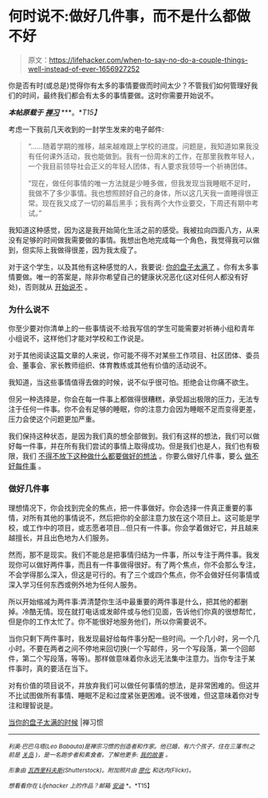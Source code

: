 # 何时说不:做好几件事，而不是什么都做不好

> 原文：<https://lifehacker.com/when-to-say-no-do-a-couple-things-well-instead-of-ever-1656927252>

你是否有时(或总是)觉得你有太多的事情要做而时间太少？不管我们如何管理好我们的时间，最终我们都会有太多的事情要做。这时你需要开始说不。



***本帖原载于*** [***禅习***](http://zenhabits.net/plate/) ***。**T15】*

考虑一下我前几天收到的一封学生发来的电子邮件:

> “……随着学期的推移，越来越难跟上学校的进度。问题是，我知道如果我没有任何课外活动，我也能做到。我有一份周末的工作，在那里我教年轻人，一个我目前领导社会正义的年轻人团体，有人要求我领导一个祈祷团体。
> 
> “现在，做任何事情的唯一方法就是少睡多做，但我发现当我睡眠不足时，我做不了多少事情。我也想照顾好自己的身体，所以这几天我一直睡得很正常。现在我又成了一切的幕后黑手；我有两个大作业要交，下周还有期中考试。”

我知道这种感觉，因为这是我开始简化生活之前的感受。我被拉向四面八方，从来没有足够的时间做我需要做的事情。我想出色地完成每一个角色，我觉得我可以做到，但实际上我做得很差，因为我太瘦了。

对于这个学生，以及其他有这种感觉的人，我要说: [你的盘子太满了](https://lifehacker.com/a-scientific-guide-to-saying-no-1293242273) 。你有太多事情要做。唯一的答案是，除非你希望自己的健康状况恶化(这对任何人都没有好处)，否则就从 [开始说不](http://lifehacker.com/how-people-pleasers-can-learn-to-say-no-more-often-1524324151) 。

### 为什么说不

你至少要对你清单上的一些事情说不:给我写信的学生可能需要对祈祷小组和青年小组说不，这样他们才能对学校和工作说是。

对于其他阅读这篇文章的人来说，你可能不得不对某些工作项目、社区团体、委员会、董事会、家长教师组织、体育教练或其他有价值的活动说不。

我知道，当这些事情值得去做的时候，说不似乎很可怕。拒绝会让你痛不欲生。

但另一种选择是，你会在每一件事上都做得很糟糕，承受超出极限的压力，无法专注于任何一件事。你不会有足够的睡眠，你的注意力会因为睡眠不足而变得更差，压力会使这个问题更加严重。

我们保持这种状态，是因为我们真的想全部做到。我们有这样的想法，我们可以做好每一件事，并在所有我们尝试的事情上取得成功。但是我们也是人，我们也有极限，我们 [不得不放下这种做什么都要做好的想法](https://lifehacker.com/nine-practices-to-help-you-say-no-without-feeling-like-5984918) 。你要么做好几件事，要么 [做不好每件事](http://lifehacker.com/when-to-say-no-to-new-responsibilities-at-work-1604813727) 。

### 做好几件事

理想情况下，你会找到完全的焦点，把一件事做好。你会选择一件真正重要的事情，对所有其他的事情说不，然后把你的全部注意力放在这个项目上。这可能是学校，或工作中的项目，或志愿者项目…但只有一件事。你会学着做好它，并且越来越擅长，并且出色地为人们服务。

然而，那不是现实。我们不能总是把事情归结为一件事，所以专注于两件事。我发现你可以做好两件事，而且有一件事做得很好。有了两个焦点，你不会那么专注，不会学得那么深入，但这是可行的。有了三个或四个焦点，你不会做好任何事情或深入学习任何东西或例外地为任何人服务。

所以开始缩减为两件事:弄清楚你生活中最重要的两件事是什么，把其他的都删掉。冷酷无情。现在就打电话或发邮件或与他们见面，告诉他们你真的很想帮忙，但是你的工作太忙了。你不能很好地服务他们，所以你需要说不。

当你只剩下两件事时，我发现最好给每件事分配一些时间。一个几小时，另一个几小时。不要在两者之间不停地来回切换(一个写邮件，另一个写段落，第一个回邮件，第二个写段落，等等)。那样做意味着你永远无法集中注意力。当你专注于某件事时，真的要活在当下。

对有价值的项目说不，并放弃我们可以做任何事情的想法，是非常困难的。但这并不比试图做所有事情、睡眠不足和过度紧张更困难。说不很难，但这意味着你对专注和理智说是。

[当你的盘子太满的时候](http://zenhabits.net/plate/) |禅习惯

* * *

*<small>利奥·巴巴乌塔(Leo Babauta)是禅宗习惯的创造者和作家。他已婚，有六个孩子，住在三藩市(之前是</small>* [*<small>关岛</small>*](http://guampedia.com/) *<small>)，是一名跑步者和素食者。了解他更多:</small>* [*<small>我的故事</small>*](http://zenhabits.net/2007/02/my-story/) *<small>。</small>*

<small>*形象由*</small> [<small>*瓦西里科夫斯*</small>](http://www.shutterstock.com/pic-194991974/stock-vector-vector-illustration-of-office-man-meditating-in-the-middle-of-busy-workday.html)<small>*(Shutterstock)。附加照片由*</small> [<small>*廖化*</small>](https://www.flickr.com/photos/gideon/6582069) <small>*和*</small><small>*达内*</small><small>*(Flickr)。*</small>

<small>*想看看你在 Lifehacker 上的作品？邮箱*</small> [<small>*安迪*</small>](mailto:andy@lifehacker.com) <small>*。*T15】</small>